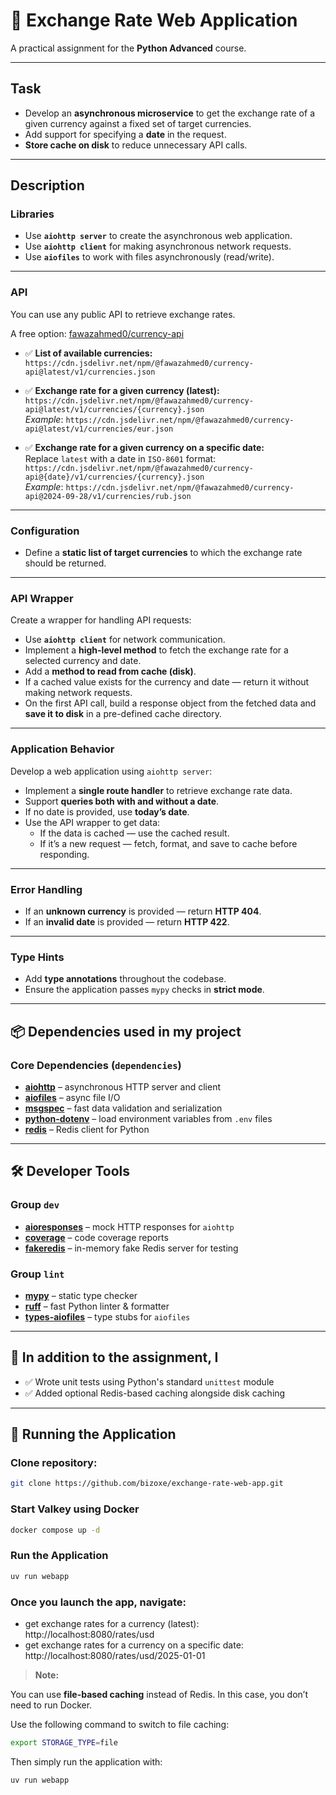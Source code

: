 # 💱 Exchange Rate Web Application

A practical assignment for the **Python Advanced** course.

---

## Task

- Develop an **asynchronous microservice** to get the exchange rate of a given currency against a fixed set of target currencies.
- Add support for specifying a **date** in the request.
- **Store cache on disk** to reduce unnecessary API calls.

---

## Description

### Libraries

- Use **`aiohttp server`** to create the asynchronous web application.
- Use **`aiohttp client`** for making asynchronous network requests.
- Use **`aiofiles`** to work with files asynchronously (read/write).

---

### API

You can use any public API to retrieve exchange rates.

A free option: [fawazahmed0/currency-api](https://github.com/fawazahmed0/currency-api)

- ✅ **List of available currencies:**  
  `https://cdn.jsdelivr.net/npm/@fawazahmed0/currency-api@latest/v1/currencies.json`

- ✅ **Exchange rate for a given currency (latest):**  
  `https://cdn.jsdelivr.net/npm/@fawazahmed0/currency-api@latest/v1/currencies/{currency}.json`  
  _Example_: `https://cdn.jsdelivr.net/npm/@fawazahmed0/currency-api@latest/v1/currencies/eur.json`

- ✅ **Exchange rate for a given currency on a specific date:**  
  Replace `latest` with a date in `ISO-8601` format:  
  `https://cdn.jsdelivr.net/npm/@fawazahmed0/currency-api@{date}/v1/currencies/{currency}.json`  
  _Example_: `https://cdn.jsdelivr.net/npm/@fawazahmed0/currency-api@2024-09-28/v1/currencies/rub.json`

---

### Configuration

- Define a **static list of target currencies** to which the exchange rate should be returned.

---

### API Wrapper

Create a wrapper for handling API requests:

- Use **`aiohttp client`** for network communication.
- Implement a **high-level method** to fetch the exchange rate for a selected currency and date.
- Add a **method to read from cache (disk)**.
- If a cached value exists for the currency and date — return it without making network requests.
- On the first API call, build a response object from the fetched data and **save it to disk** in a pre-defined cache directory.

---

### Application Behavior

Develop a web application using `aiohttp server`:

- Implement a **single route handler** to retrieve exchange rate data.
- Support **queries both with and without a date**.
- If no date is provided, use **today’s date**.
- Use the API wrapper to get data:
  - If the data is cached — use the cached result.
  - If it’s a new request — fetch, format, and save to cache before responding.

---

### Error Handling

- If an **unknown currency** is provided — return **HTTP 404**.
- If an **invalid date** is provided — return **HTTP 422**.

---

### Type Hints

- Add **type annotations** throughout the codebase.
- Ensure the application passes `mypy` checks in **strict mode**.

---

## 📦 Dependencies used in my project

### Core Dependencies (`dependencies`)
- **[aiohttp](https://docs.aiohttp.org/)** – asynchronous HTTP server and client
- **[aiofiles](https://github.com/Tinche/aiofiles)** – async file I/O
- **[msgspec](https://jcristharif.com/msgspec/)** – fast data validation and serialization
- **[python-dotenv](https://pypi.org/project/python-dotenv/)** – load environment variables from `.env` files
- **[redis](https://pypi.org/project/redis/)** – Redis client for Python

---

## 🛠 Developer Tools

### Group `dev`
- **[aioresponses](https://github.com/pnuckowski/aioresponses)** – mock HTTP responses for `aiohttp`
- **[coverage](https://coverage.readthedocs.io/)** – code coverage reports
- **[fakeredis](https://github.com/jamesls/fakeredis)** – in-memory fake Redis server for testing

### Group `lint`
- **[mypy](http://mypy-lang.org/)** – static type checker
- **[ruff](https://docs.astral.sh/ruff/)** – fast Python linter & formatter
- **[types-aiofiles](https://pypi.org/project/types-aiofiles/)** – type stubs for `aiofiles`

---

## 🧪 In addition to the assignment, I

- ✅ Wrote unit tests using Python's standard `unittest` module
- ✅ Added optional Redis-based caching alongside disk caching

---

## 🚀 Running the Application

### Clone repository:
```bash
git clone https://github.com/bizoxe/exchange-rate-web-app.git
```

### Start Valkey using Docker

```bash
docker compose up -d
```

### Run the Application

```bash
uv run webapp
```

### Once you launch the app, navigate:
- get exchange rates for a currency (latest):
http://localhost:8080/rates/usd
- get exchange rates for a currency on a specific date:
http://localhost:8080/rates/usd/2025-01-01

> **Note:**

You can use **file-based caching** instead of Redis. In this case, you don’t need to run Docker.

Use the following command to switch to file caching:

```bash
export STORAGE_TYPE=file
```
Then simply run the application with:

```bash
uv run webapp
```